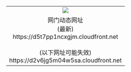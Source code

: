 ﻿<table>
  <tr></tr>
  <tr><td colspan=2 align=center><img src="https://d5t7pp1ncxgjm.cloudfront.net/Up/oGate.jpg" /></td></tr>
  <tr><td colspan=2 align=center>网门动态网址<br/>(最新)
<br>https://d5t7pp1ncxgjm.cloudfront.net
<br/><br/>(以下网址可能失效)
<br>https://d2v6jg5m04w5sa.cloudfront.net
    </td>
  </tr>
</table>
